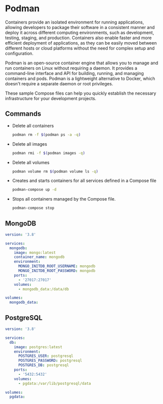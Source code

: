 # Podman

Containers provide an isolated environment for running applications, allowing developers to package their software in a consistent manner and deploy it across different computing environments, such as development, testing, staging, and production. Containers also enable faster and more efficient deployment of applications, as they can be easily moved between different hosts or cloud platforms without the need for complex setup and configuration.

Podman is an open-source container engine that allows you to manage and run containers on Linux without requiring a daemon. It provides a command-line interface and API for building, running, and managing containers and pods. Podman is a lightweight alternative to Docker, which doesn't require a separate daemon or root privileges.

These sample Compose files can help you quickly establish the necessary infrastructure for your development projects.

## Commands

- Delete all containers

  ```bash
  podman rm -f $(podman ps -a -q)
  ```

- Delete all images

  ```bash
  podman rmi -f $(podman images -q)
  ```

- Delete all volumes

  ```bash
  podman volume rm $(podman volume ls -q)
  ```

- Creates and starts containers for all services defined in a Compose file

  ```bash
  podman-compose up -d
  ```

- Stops all containers managed by the Compose file.

  ```bash
  podman-compose stop
  ```

## MongoDB

```yaml title="podman-compose.yml"
version: '3.8'

services:
  mongodb:
    image: mongo:latest
    container_name: mongodb
    environment:
      MONGO_INITDB_ROOT_USERNAME: mongodb
      MONGO_INITDB_ROOT_PASSWORD: mongodb
    ports:
      - '27017:27017'
    volumes:
      - mongodb_data:/data/db

volumes:
  mongodb_data:
```

## PostgreSQL

```yaml title="podman-compose.yml"
version: '3.8'

services:
  db:
    image: postgres:latest
    environment:
      POSTGRES_USER: postgresql
      POSTGRES_PASSWORD: postgresql
      POSTGRES_DB: postgresql
    ports:
      - '5432:5432'
    volumes:
      - pgdata:/var/lib/postgresql/data

volumes:
  pgdata:
```
